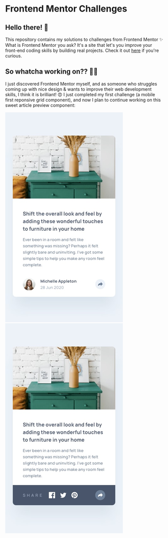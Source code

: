 # Frontend Mentor Challenges

## Hello there! 👋
This repository contains my solutions to challenges from Frontend Mentor ✨ What is Frontend Mentor you ask? It's a site that let's you improve your front-end coding skills by building real projects. Check it out [here](https://frontendmentor.io) if you're curious. 


## So whatcha working on?? 👩‍💻
I just discovered Frontend Mentor myself, and as someone who struggles coming up with nice design & wants to improve their web development skills, I think it is brilliant! 😍 I just completed my first challenge (a mobile first reponsive grid component), and now I plan to continue working on this sweet article preview component: 

![Design preview for the Article preview component coding challenge](./article-preview-component/design/mobile-design.jpg)
![Design preview for the Article preview component coding challenge](./article-preview-component/design/mobile-active-state.jpg)


